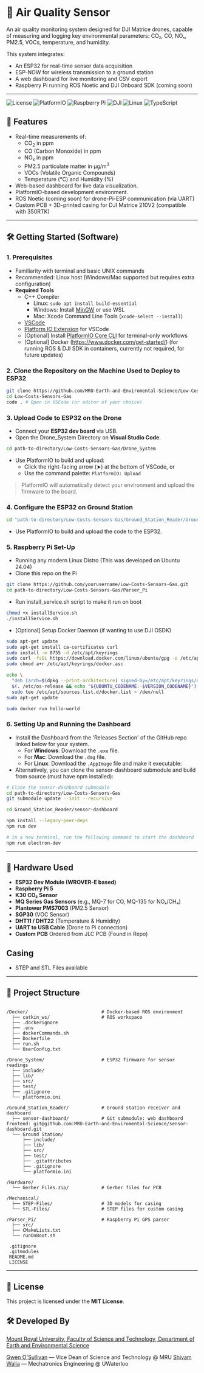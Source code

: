 # 🌿 Air Quality Sensor

An air quality monitoring system designed for DJI Matrice drones, capable of measuring and logging key environmental parameters: CO₂, CO, NOₓ, PM2.5, VOCs, temperature, and humidity. 

This system integrates:
- An ESP32 for real-time sensor data acquisition
- ESP-NOW for wireless transmission to a ground station
- A web dashboard for live monitoring and CSV export
- Raspberry Pi running ROS Noetic and DJI Onboard SDK (coming soon)

---
![License](https://img.shields.io/badge/License-MIT-000000?style=for-the-badge&logo=openaccess&logoColor=white)
![PlatformIO](https://img.shields.io/badge/PlatformIO-000000?style=for-the-badge&logo=platformio&logoColor=white)
![Raspberry Pi](https://img.shields.io/badge/Raspberry%20Pi-000000?style=for-the-badge&logo=raspberrypi&logoColor=white)
![DJI](https://img.shields.io/badge/DJI-000000?style=for-the-badge&logo=dji&logoColor=white)
![Linux](https://img.shields.io/badge/Linux-000000?style=for-the-badge&logo=linux&logoColor=white)
![TypeScript](https://img.shields.io/badge/TypeScript-000000?style=for-the-badge&logo=typescript&logoColor=white)

## 🚀 Features
- Real-time measurements of:
  - CO<sub>2</sub> in ppm
  - CO (Carbon Monoxide) in ppm
  - NO<sub>x</sub> in ppm
  - PM2.5 particulate matter in μg/m<sup>3</sup>
  - VOCs (Volatile Organic Compounds)
  - Temperature (°C) and Humidity (%)
- Web-based dashboard for live data visualization.
- PlatformIO-based development environment.
- ROS Noetic (coming soon) for drone-Pi-ESP communication (via UART)
- Custom PCB + 3D-printed casing for DJI Matrice 210V2 (compatible with 350RTK)

---

## 🛠️ Getting Started (Software)

### 1. Prerequisites
- Familiarity with terminal and basic UNIX commands
- Recommended: Linux host (Windows/Mac supported but requires extra configuration)
- **Required Tools**
  - C++ Compiler
    - Linux: `sudo apt install build-essential`
    - Windows: Install [MinGW](https://www.mingw-w64.org/) or use WSL
    - Mac: Xcode Command Line Tools (`xcode-select --install`)
  - [VSCode](https://code.visualstudio.com/)
  - [Platform IO Extension](https://platformio.org/install/ide?install=vscode) for VSCode
  - [Optional] Install [PlatformIO Core CLI](https://docs.platformio.org/en/latest/core/quickstart.html) for terminal-only workflows
  - [Optional] Docker (https://www.docker.com/get-started/) (for running ROS & DJI SDK in containers, currently not required, for future updates)
    
### 2. Clone the Repository on the Machine Used to Deploy to ESP32
```bash
git clone https://github.com/MRU-Earth-and-Enviromental-Science/Low-Costs-Sensors-Gas.git
cd Low-Costs-Sensors-Gas
code . # Open in VSCode (or editor of your choice)
```
### 3. Upload Code to ESP32 on the Drone

- Connect your **ESP32 dev board** via USB.
- Open the Drone_System Directory on **Visual Studio Code**.
```bash
cd path-to-directory/Low-Costs-Sensors-Gas/Drone_System
``` 
- Use PlatformIO to build and upload:  
  - Click the right-facing arrow (➤) at the bottom of VSCode, or  
  - Use the command palette: `PlatformIO: Upload`  

> PlatformIO will automatically detect your environment and upload the firmware to the board.

### 4. Configure the ESP32 on Ground Station
```bash
cd "path-to-directory/Low-Costs-Sensors-Gas/Ground_Station_Reader/Ground Station"
```
- Use PlatformIO to build and upload the code to the ESP32.

### 5. Raspberry Pi Set-Up
- Running any modern Linux Distro (This was developed on Ubuntu 24.04)
- Clone this repo on the Pi
```bash
git clone https://github.com/yourusername/Low-Costs-Sensors-Gas.git
cd path-to-directory/Low-Costs-Sensors-Gas/Parser_Pi
```
- Run install_service.sh script to make it run on boot
```bash
chmod +x installService.sh
./installService.sh
```

- [Optional] Setup Docker Daemon (if wanting to use DJI OSDK)
```bash
sudo apt-get update
sudo apt-get install ca-certificates curl
sudo install -m 0755 -d /etc/apt/keyrings
sudo curl -fsSL https://download.docker.com/linux/ubuntu/gpg -o /etc/apt/keyrings/docker.asc
sudo chmod a+r /etc/apt/keyrings/docker.asc

echo \
  "deb [arch=$(dpkg --print-architecture) signed-by=/etc/apt/keyrings/docker.asc] https://download.docker.com/linux/ubuntu \
  $(. /etc/os-release && echo "${UBUNTU_CODENAME:-$VERSION_CODENAME}") stable" | \
  sudo tee /etc/apt/sources.list.d/docker.list > /dev/null
sudo apt-get update

sudo docker run hello-world
```
### 6. Setting Up and Running the Dashboard
- Install the Dashboard from the 'Releases Section' of the GitHub repo linked below for your system.
  - For **Windows**: Download the `.exe` file.
  - For **Mac**: Download the `.dmg` file.
  - For **Linux**: Download the `.AppImage` file and make it executable:
- Alternatively, you can clone the sensor-dashboard submodule and build from source (must have npm installed):
```bash
# Clone the sensor-dashboard submodule
cd path-to-directory/Low-Costs-Sensors-Gas
git submodule update --init --recursive

cd Ground_Station_Reader/sensor-dashboard

npm install --legacy-peer-deps
npm run dev

# in a new terminal, run the following command to start the dashboard
npm run electron-dev
```
---
## 🧰 Hardware Used

- **ESP32 Dev Module (WROVER-E based)**
- **Raspberry Pi 5**
- **K30 CO₂ Sensor**
- **MQ Series Gas Sensors** (e.g., MQ-7 for CO, MQ-135 for NOₓ/CH₄)
- **Plantower PMS7003** (PM2.5 Sensor)
- **SGP30** (VOC Sensor)
- **DHT11 / DHT22** (Temperature & Humidity)
- **UART to USB Cable** (Drone to Pi connection)
- **Custom PCB** Ordered from JLC PCB (Found in Repo)

## Casing
- STEP and STL Files available
---

## 📁 Project Structure
```

/Docker/                           # Docker-based ROS environment
  ├── catkin_ws/                   # ROS workspace
  ├── .dockerignore
  ├── .env
  ├── dockerCommands.sh
  ├── Dockerfile
  ├── run.sh
  └── UserConfig.txt

/Drone_System/                     # ESP32 firmware for sensor readings
  ├── include/
  ├── lib/
  ├── src/
  ├── test/
  ├── .gitignore
  └── platformio.ini

/Ground_Station_Reader/            # Ground station receiver and dashboard
  ├── sensor-dashboard/            # Git submodule: web dashboard frontend: git@github.com:MRU-Earth-and-Enviromental-Science/sensor-dashboard.git
  └── Ground Station/
      ├── include/
      ├── lib/
      ├── src/
      ├── test/
      ├── .gitattributes
      ├── .gitignore
      └── platformio.ini

/Hardware/
  └── Gerber Files.zip/            # Gerber files for PCB

/Mechanical/
  ├── STEP-Files/                  # 3D models for casing
  └── STL-Files/                   # STEP files for custom casing

/Parser_Pi/                        # Raspberry Pi GPS parser
  ├── src/
  ├── CMakeLists.txt
  └── runOnBoot.sh
  
 .gitignore
 .gitmodules
 README.md
 LICENSE
```
---

## 📄 License
This project is licensed under the **MIT License**.

## 🛠️ Developed By

[Mount Royal University, Faculty of Science and Technology, Department of Earth and Environmental Science](https://www.mtroyal.ca/ProgramsCourses/FacultiesSchoolsCentres/ScienceTechnology/Departments/EarthEnvironmentalSciences/index.htm)

[Gwen O'Sullivan](mailto:INSERT_GWEN_EMAIL) — Vice Dean of Science and Technology @ MRU
[Shivam Walia](mailto:shivamwalia2006@gmail.com) — Mechatronics Engineering @ UWaterloo

